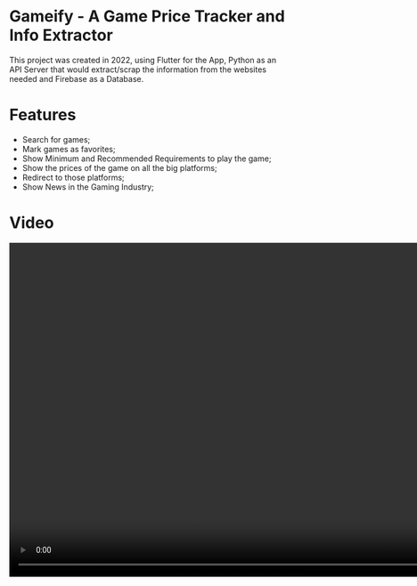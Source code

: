 # Gameify - A Game Price Tracker and Info Extractor

This project was created in 2022, using Flutter for the App, Python as an API Server that would extract/scrap the information from the websites needed and Firebase as a Database.

# Features 
- Search for games;
- Mark games as favorites;
- Show Minimum and Recommended Requirements to play the game;
- Show the prices of the game on all the big platforms; 
- Redirect to those platforms;
- Show News in the Gaming Industry;

# Video

<div align="center">
    <video height="600" controls>
        <source src="AppWorking.mp4" type="video/mp4">
    </video>
</div>

